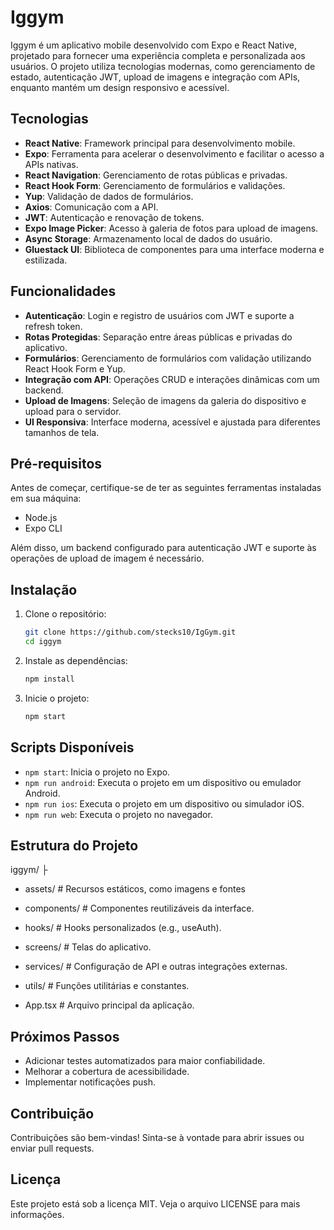 # Iggym

Iggym é um aplicativo mobile desenvolvido com Expo e React Native, projetado para fornecer uma experiência completa e personalizada aos usuários. O projeto utiliza tecnologias modernas, como gerenciamento de estado, autenticação JWT, upload de imagens e integração com APIs, enquanto mantém um design responsivo e acessível.

## Tecnologias

- **React Native**: Framework principal para desenvolvimento mobile.
- **Expo**: Ferramenta para acelerar o desenvolvimento e facilitar o acesso a APIs nativas.
- **React Navigation**: Gerenciamento de rotas públicas e privadas.
- **React Hook Form**: Gerenciamento de formulários e validações.
- **Yup**: Validação de dados de formulários.
- **Axios**: Comunicação com a API.
- **JWT**: Autenticação e renovação de tokens.
- **Expo Image Picker**: Acesso à galeria de fotos para upload de imagens.
- **Async Storage**: Armazenamento local de dados do usuário.
- **Gluestack UI**: Biblioteca de componentes para uma interface moderna e estilizada.

## Funcionalidades

- **Autenticação**: Login e registro de usuários com JWT e suporte a refresh token.
- **Rotas Protegidas**: Separação entre áreas públicas e privadas do aplicativo.
- **Formulários**: Gerenciamento de formulários com validação utilizando React Hook Form e Yup.
- **Integração com API**: Operações CRUD e interações dinâmicas com um backend.
- **Upload de Imagens**: Seleção de imagens da galeria do dispositivo e upload para o servidor.
- **UI Responsiva**: Interface moderna, acessível e ajustada para diferentes tamanhos de tela.

## Pré-requisitos

Antes de começar, certifique-se de ter as seguintes ferramentas instaladas em sua máquina:

- Node.js
- Expo CLI

Além disso, um backend configurado para autenticação JWT e suporte às operações de upload de imagem é necessário.

## Instalação

1. Clone o repositório:

   ```bash
   git clone https://github.com/stecks10/IgGym.git
   cd iggym
   ```

2. Instale as dependências:

   ```bash
   npm install
   ```

3. Inicie o projeto:
   ```bash
   npm start
   ```

## Scripts Disponíveis

- `npm start`: Inicia o projeto no Expo.
- `npm run android`: Executa o projeto em um dispositivo ou emulador Android.
- `npm run ios`: Executa o projeto em um dispositivo ou simulador iOS.
- `npm run web`: Executa o projeto no navegador.

## Estrutura do Projeto

iggym/ ├

- assets/ #
  Recursos estáticos, como imagens e fontes

- components/ # Componentes reutilizáveis da interface.
- hooks/ # Hooks personalizados (e.g., useAuth).
- screens/ # Telas do aplicativo.
- services/ # Configuração de API e outras integrações externas.
- utils/ # Funções utilitárias e constantes.
- App.tsx # Arquivo principal da aplicação.

## Próximos Passos

- Adicionar testes automatizados para maior confiabilidade.
- Melhorar a cobertura de acessibilidade.
- Implementar notificações push.

## Contribuição

Contribuições são bem-vindas! Sinta-se à vontade para abrir issues ou enviar pull requests.

## Licença

Este projeto está sob a licença MIT. Veja o arquivo LICENSE para mais informações.
